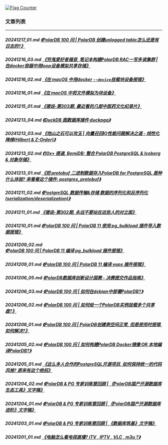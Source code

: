 <a rel="nofollow" href="http://info.flagcounter.com/h9V1"  ><img src="http://s03.flagcounter.com/count/h9V1/bg_FFFFFF/txt_000000/border_CCCCCC/columns_2/maxflags_12/viewers_0/labels_0/pageviews_0/flags_0/"  alt="Flag Counter"  border="0"  ></a>  
  
### 文章列表  
----  
##### 20241217_01.md   [《PolarDB 100 问 | PolarDB 创建unlogged table怎么还是有日志的?》](20241217_01.md)  
##### 20241216_03.md   [《穷鬼爱好者福音, 笔记本构建PolarDB RAC一写多读集群 | 在docker容器中用loop设备模拟共享存储》](20241216_03.md)  
##### 20241216_02.md   [《在 macOS 中用docker `--device`挂载块设备报错》](20241216_02.md)  
##### 20241216_01.md   [《在 macOS 中将文件模拟为块设备》](20241216_01.md)  
##### 20241215_01.md   [《德说-第303期, 最近看的几部中医药文化纪录片》](20241215_01.md)  
##### 20241213_04.md   [《DuckDB 图数据库插件 duckpgq》](20241213_04.md)  
##### 20241213_03.md   [《他山之石可以攻玉 | 向量召回IO性能问题解决之道 - 线性化降维(Hilbert & Z-Order)》](20241213_03.md)  
##### 20241213_02.md   [《10x+ 提速, BemiDB: 整合 PolarDB PostgreSQL & Iceberg & 对象存储》](20241213_02.md)  
##### 20241213_01.md   [《把 protobuf 二进制数据存入PolarDB for PostgreSQL 是种什么体验? 来看看这个插件: postgres_protobuf》](20241213_01.md)  
##### 20241211_02.md   [《PostgreSQL 数据传输&存储 数据的序列化和反序列化 (serialization/deserialization)》](20241211_02.md)  
##### 20241211_01.md   [《德说-第302期, 永远不要站在这些人的对立面》](20241211_01.md)  
##### 20241210_01.md   [《PolarDB 100 问 | PolarDB 11 使用 pg_bulkload 插件导入数据报错》](20241210_01.md)  
##### 20241209_02.md   [《PolarDB 100 问 | PolarDB 11 编译 pg_bulkload 插件报错》](20241209_02.md)  
##### 20241209_01.md   [《PolarDB 100 问 | PolarDB 11 编译 vops 插件报错》](20241209_01.md)  
##### 20241206_05.md   [《PolarDB数据库创新设计国赛 - 决赛提交作品指南》](20241206_05.md)  
##### 20241206_03.md   [《PolarDB 100 问 | 如何在debian中部署PolarDB?》](20241206_03.md)  
##### 20241206_02.md   [《PolarDB 100 问 | 如何给一个PolarDB实例挂载多个共享盘?》](20241206_02.md)  
##### 20241206_01.md   [《PolarDB 100 问 | PolarDB创建表空间正常, 但是使用时报错, 如何解决?》](20241206_01.md)  
##### 20241205_02.md   [《PolarDB 100 问 | 如何构建PolarDB Docker镜像 OR 本地编译PolarDB?》](20241205_02.md)  
##### 20241205_01.md   [《这么多人合作的PostgreSQL开源项目, 如何保持统一的代码风格? 原来有这个绝招》](20241205_01.md)  
##### 20241204_02.md   [《PolarDB & PG 专家训练营回顾 | 《PolarDB国产开源数据库生态工具》文字稿》](20241204_02.md)  
##### 20241204_01.md   [《PolarDB & PG 专家训练营回顾 | 《PolarDB国产开源数据库进阶》文字稿》](20241204_01.md)  
##### 20241203_01.md   [《PolarDB & PG 专家训练营回顾 | 《数据库筑基》文字稿》](20241203_01.md)  
##### 20241201_01.md   [《电脑怎么看电视直播? iTV , IPTV , VLC , m3u ?》](20241201_01.md)  
